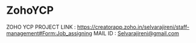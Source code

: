 # ZohoYCP

ZOHO YCP PROJECT LINK : https://creatorapp.zoho.in/selvarajireni/staff-management#Form:Job_assigning
MAIL ID : Selvarajireni@gmail.com
